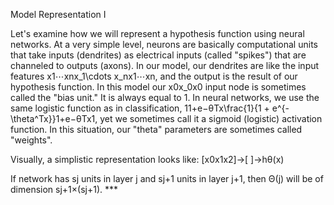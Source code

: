 Model Representation I

Let's examine how we will represent a hypothesis function using neural networks. At a very simple level, neurons are basically computational units that take inputs (dendrites) as electrical inputs (called "spikes") that are channeled to outputs (axons). In our model, our dendrites are like the input features x1⋯xnx_1\cdots x_nx1​⋯xn​, and the output is the result of our hypothesis function. In this model our x0x_0x0​ input node is sometimes called the "bias unit." It is always equal to 1. In neural networks, we use the same logistic function as in classification, 11+e−θTx\frac{1}{1 + e^{-\theta^Tx}}1+e−θTx1​, yet we sometimes call it a sigmoid (logistic) activation function. In this situation, our "theta" parameters are sometimes called "weights".

Visually, a simplistic representation looks like:
[x0x1x2]→[   ]→hθ(x)


If network has sj​ units in layer j and sj+1​ units in layer j+1, then Θ(j) will be of dimension sj+1​×(sj​+1). ***